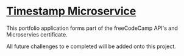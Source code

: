 
# [Timestamp Microservice](https://www.freecodecamp.org/learn/apis-and-microservices/apis-and-microservices-projects/timestamp-microservice)

This portfolio application forms part of the freeCodeCamp API's and Microservies certificate.

All future challenges to e completed will be added onto this project.